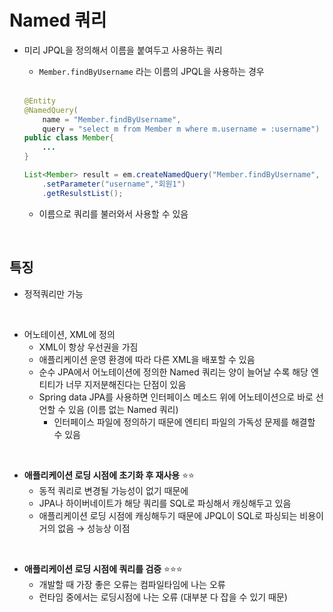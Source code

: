 # Named 쿼리

- 미리 JPQL을 정의해서 이름을 붙여두고 사용하는 쿼리
    - `Member.findByUsername` 라는 이름의 JPQL을 사용하는 경우
    
    <br>
    
    ```java
    @Entity
    @NamedQuery(
    	name = "Member.findByUsername",
    	query = "select m from Member m where m.username = :username")
    public class Member{
    	...
    }
    ```
    
    ```java
    List<Member> result = em.createNamedQuery("Member.findByUsername", Member.class)
    	.setParameter("username","회원1")
    	.getResulstList();
    ```
    
    - 이름으로 쿼리를 불러와서 사용할 수 있음

<br>

## 특징

- 정적쿼리만 가능

<br>

- 어노테이션, XML에 정의
    - XML이 항상 우선권을 가짐
    - 애플리케이션 운영 환경에 따라 다른 XML을 배포할 수 있음
    - 순수 JPA에서 어노테이션에 정의한 Named 쿼리는 양이 늘어날 수록 해당 엔티티가 너무 지저분해진다는 단점이 있음
    - Spring data JPA를 사용하면 인터페이스 메소드 위에 어노테이션으로 바로 선언할 수 있음 (이름 없는 Named 쿼리)
        - 인터페이스 파일에 정의하기 때문에 엔티티 파일의 가독성 문제를 해결할 수 있음

<br>

- **애플리케이션 로딩 시점에 초기화 후 재사용** ⭐⭐
    - 동적 쿼리로 변경될 가능성이 없기 때문에
    - JPA나 하이버네이트가 해당 쿼리를 SQL로 파싱해서 캐싱해두고 있음
    - 애플리케이션 로딩 시점에 캐싱해두기 때문에 JPQL이 SQL로 파싱되는 비용이 거의 없음 → 성능상 이점

<br>

- **애플리케이션 로딩 시점에 쿼리를 검증** ⭐⭐⭐
    - 개발할 때 가장 좋은 오류는 컴파일타임에 나는 오류
    - 런타임 중에서는 로딩시점에 나는 오류 (대부분 다 잡을 수 있기 때문)
